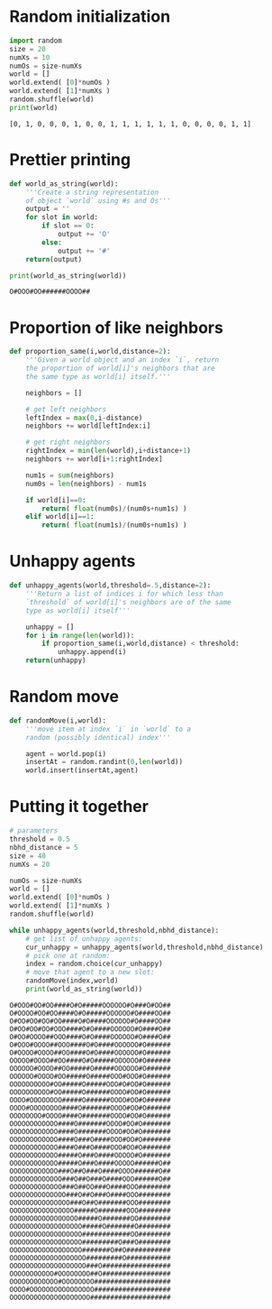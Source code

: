
# Random initialization


```python
import random
size = 20
numXs = 10
numOs = size-numXs
world = []
world.extend( [0]*numOs )
world.extend( [1]*numXs )
random.shuffle(world)
print(world)
```

    [0, 1, 0, 0, 0, 1, 0, 0, 1, 1, 1, 1, 1, 1, 0, 0, 0, 0, 1, 1]


# Prettier printing


```python
def world_as_string(world):
    '''Create a string representation
    of object `world` using #s and Os'''
    output = ''
    for slot in world:
        if slot == 0:
            output += 'O'
        else:
            output += '#'
    return(output)

print(world_as_string(world))
```

    O#OOO#OO######OOOO##


# Proportion of like neighbors


```python
def proportion_same(i,world,distance=2):
    '''Given a world object and an index `i`, return
    the proportion of world[i]'s neighbors that are
    the same type as world[i] itself.'''

    neighbors = []

    # get left neighbors
    leftIndex = max(0,i-distance)
    neighbors += world[leftIndex:i]

    # get right neighbors
    rightIndex = min(len(world),i+distance+1)
    neighbors += world[i+1:rightIndex]

    num1s = sum(neighbors)
    num0s = len(neighbors) - num1s

    if world[i]==0:
        return( float(num0s)/(num0s+num1s) )
    elif world[i]==1:
        return( float(num1s)/(num0s+num1s) ) 
```

# Unhappy agents


```python
def unhappy_agents(world,threshold=.5,distance=2):
    '''Return a list of indices i for which less than
    `threshold` of world[i]'s neighbors are of the same
    type as world[i] itself'''

    unhappy = []
    for i in range(len(world)):
        if proportion_same(i,world,distance) < threshold:
            unhappy.append(i)
    return(unhappy)
```

# Random move


```python
def randomMove(i,world):
    '''move item at index `i` in `world` to a
    random (possibly identical) index'''

    agent = world.pop(i)
    insertAt = random.randint(0,len(world))
    world.insert(insertAt,agent)
```

# Putting it together


```python
# parameters
threshold = 0.5
nbhd_distance = 5
size = 40
numXs = 20

numOs = size-numXs
world = []
world.extend( [0]*numOs )
world.extend( [1]*numXs )
random.shuffle(world)

while unhappy_agents(world,threshold,nbhd_distance):
    # get list of unhappy agents:
    cur_unhappy = unhappy_agents(world,threshold,nbhd_distance)
    # pick one at random:
    index = random.choice(cur_unhappy)
    # move that agent to a new slot:
    randomMove(index,world)
    print(world_as_string(world))
```

    O#OOO#OO#OO####O#O#####OOOOOO#O###O#OO##
    O#OOOO#OO#OO####O#O#####OOOOOO#O####OO##
    O#OO#OO#OO#OO####O#O####OOOOOO#O####OO##
    O#OO#OO#OO#OOO####O#O####OOOOOO#O####O##
    O#OO#OOOO##OOO####O#O####OOOOOO#O####O##
    O#OOO#OOOO##OOO####O#O####OOOOOO#O######
    O#OOOO#OOOO##OO####O#O####OOOOOO#O######
    OOOOO#OOOO##OO####O#O#####OOOOOO#O######
    OOOOOO#OOOO##OO#####O#####OOOOOO#O######
    OOOOOO#OOOO#OO#####O#####OOO#OOO#O######
    OOOOOOOOOO#OO#####O#####OOO#O#OO#O######
    OOOOOOOOOO#OO#####O######OOOO#OO#O######
    OOOO#OOOOOOOO#####O######OOOO#OO#O######
    OOOO#OOOOOOOO####O#######OOOO#OO#O######
    OOOOOOOO#OOOO####O#######OOOO#OO#O######
    OOOOOOOOOOOO####O#######OOOO#OO#O#######
    OOOOOOOOOOOO####O#######OOOO#OO#O#######
    OOOOOOOOOOOO####O###O####OOO#OO#O#######
    OOOOOOOOOOOO####O###O####OOO#OO#O#######
    OOOOOOOOOOOO#####O###O####OOOOO#O#######
    OOOOOOOOOOOO#####O###O####OOOOO######O##
    OOOOOOOOOOOO###O##O###O####OOOO######O##
    OOOOOOOOOOOOO###O##O###O####OOO######O##
    OOOOOOOOOOOOO###O##OO###O####OOO########
    OOOOOOOOOOOOOO###O##O###O####OOO########
    OOOOOOOOOOOOOOO###O##O#######OOO########
    OOOOOOOOOOOOOOOO#####O#######OOO########
    OOOOOOOOOOOOOOOOO#####O#######OO########
    OOOOOOOOOOOOOOOOOO#####O#######O########
    OOOOOOOOOOOOOOOOOO############OO########
    OOOOOOOOOOOOOOOOOO#########O###O########
    OOOOOOOOOOOOOOOOOO#######O##O###########
    OOOOOOOOOOOOOOOOOOO#########O###########
    OOOOOOOOOOOOOOOOOOO###O#################
    OOOOOOOOOOO#OOOOOOOO##O#################
    OOOOOOOOOOOO#OOOOOOOO###################
    OOOO#OOOOOOOOOOOOOOOO###################
    OOOOOOOOOOOOOOOOOOOO####################



```python

```
